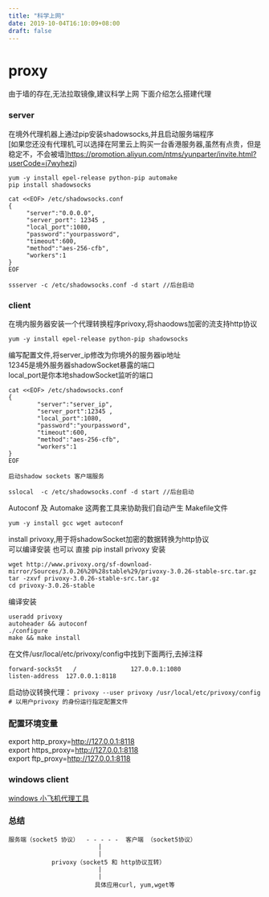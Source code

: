 ```yaml
---
title: "科学上网"
date: 2019-10-04T16:10:09+08:00
draft: false
---
```


# proxy
由于墙的存在,无法拉取镜像,建议科学上网
下面介绍怎么搭建代理

### server
在境外代理机器上通过pip安装shadowsocks,并且启动服务端程序<br>
[如果您还没有代理机,可以选择在阿里云上购买一台香港服务器,虽然有点贵，但是稳定不，不会被墙]https://promotion.aliyun.com/ntms/yunparter/invite.html?userCode=j7wyhezj)
```
yum -y install epel-release python-pip automake
pip install shadowsocks
 ```

   ```
cat <<EOF> /etc/shadowsocks.conf
{
        "server":"0.0.0.0",
        "server_port": 12345 ,
        "local_port":1080,
        "password":"yourpassword",
        "timeout":600,
        "method":"aes-256-cfb",
        "workers":1
}
EOF
   ```

   ```
   ssserver -c /etc/shadowsocks.conf -d start //后台启动
   ```

    
### client
   在境内服务器安装一个代理转换程序privoxy,将shaodows加密的流支持http协议
```
yum -y install epel-release python-pip shadowsocks
```
编写配置文件,将server_ip修改为你境外的服务器ip地址 <br>
12345是境外服务器shadowSocket暴露的端口 <br>
local_port是你本地shadowSocket监听的端口 <br>
```
cat <<EOF> /etc/shadowsocks.conf
{
        "server":"server_ip",
        "server_port":12345 ,
        "local_port":1080,
        "password":"yourpassword",
        "timeout":600,
        "method":"aes-256-cfb",
        "workers":1
}
EOF
```

    启动shadow sockets 客户端服务
```
sslocal  -c /etc/shadowsocks.conf -d start //后台启动
```

Autoconf 及 Automake 这两套工具来协助我们自动产生 Makefile文件
```
yum -y install gcc wget autoconf
```
install privoxy,用于将shadowSocket加密的数据转换为http协议<br>
可以编译安装 也可以 直接 pip install privoxy 安装
```
wget http://www.privoxy.org/sf-download-mirror/Sources/3.0.26%20%28stable%29/privoxy-3.0.26-stable-src.tar.gz
tar -zxvf privoxy-3.0.26-stable-src.tar.gz
cd privoxy-3.0.26-stable
```

编译安装
```
useradd privoxy
autoheader && autoconf
./configure
make && make install
```

在文件/usr/local/etc/privoxy/config中找到下面两行,去掉注释
```
forward-socks5t   /               127.0.0.1:1080
listen-address  127.0.0.1:8118
```
    
启动协议转换代理：
`privoxy --user privoxy /usr/local/etc/privoxy/config  # 以用户privoxy 的身份运行指定配置文件`
    
### 配置环境变量
export http_proxy=http://127.0.0.1:8118 <br>
export https_proxy=http://127.0.0.1:8118 <br>
export ftp_proxy=http://127.0.0.1:8118 <br>

### windows client
[windows 小飞机代理工具](https://github.com/shadowsocks/shadowsocks-windows/releases)


### 总结
```
服务端（socket5 协议）  - - - - -  客户端 （socket5协议）
			             |
			             |
			privoxy（socket5 和 http协议互转）
			             |
			             |
                        具体应用curl, yum,wget等
```
